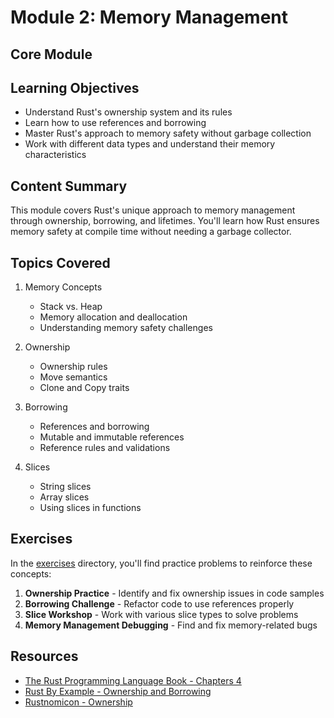 # Module 2: Memory Management

## Core Module

## Learning Objectives

- Understand Rust's ownership system and its rules
- Learn how to use references and borrowing
- Master Rust's approach to memory safety without garbage collection
- Work with different data types and understand their memory characteristics

## Content Summary

This module covers Rust's unique approach to memory management through ownership, borrowing, and lifetimes. You'll learn how Rust ensures memory safety at compile time without needing a garbage collector.

## Topics Covered

1. Memory Concepts

   - Stack vs. Heap
   - Memory allocation and deallocation
   - Understanding memory safety challenges

2. Ownership

   - Ownership rules
   - Move semantics
   - Clone and Copy traits

3. Borrowing

   - References and borrowing
   - Mutable and immutable references
   - Reference rules and validations

4. Slices
   - String slices
   - Array slices
   - Using slices in functions

## Exercises

In the [exercises](./exercises/) directory, you'll find practice problems to reinforce these concepts:

1. **Ownership Practice** - Identify and fix ownership issues in code samples
2. **Borrowing Challenge** - Refactor code to use references properly
3. **Slice Workshop** - Work with various slice types to solve problems
4. **Memory Management Debugging** - Find and fix memory-related bugs

## Resources

- [The Rust Programming Language Book - Chapters 4](https://doc.rust-lang.org/book/ch04-00-understanding-ownership.html)
- [Rust By Example - Ownership and Borrowing](https://doc.rust-lang.org/rust-by-example/scope.html)
- [Rustnomicon - Ownership](https://doc.rust-lang.org/nomicon/ownership.html)

